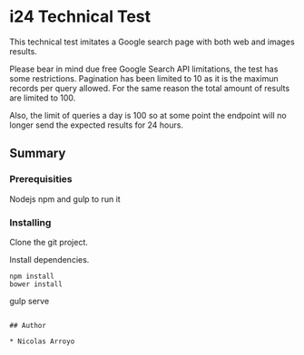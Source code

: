 # i24 Technical Test

This technical test imitates a Google search page with both web and images results.

Please bear in mind due free Google Search API limitations, the test has some restrictions. Pagination has been limited to 10
as it is the maximun records per query allowed. For the same reason the total amount of results are limited to 100.

Also, the limit of queries a day is 100 so at some point the endpoint will no longer send the expected results for 24 hours.

## Summary


### Prerequisities

Nodejs npm and gulp to run it

### Installing

Clone the git project.

Install dependencies.
```
npm install
bower install
```
gulp serve
```

## Author

* Nicolas Arroyo
